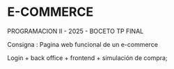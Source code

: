 # E-COMMERCE 
PROGRAMACION II - 2025 - BOCETO TP FINAL

Consigna  : Pagina web funcional de un e-commerce

Login + back office + frontend + simulación de compra;
